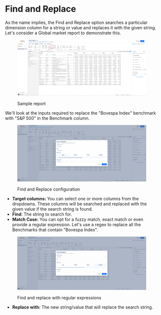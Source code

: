 # Find and Replace

As the name implies, the Find and Replace option searches a particular dimension column for a string or value and replaces it with the given string. Let's consider a Global market report to demonstrate this.

<figure><img src="../../.gitbook/assets/image (4) (1) (1) (1).png" alt=""><figcaption><p>Sample report</p></figcaption></figure>

We'll look at the inputs required to replace the "Bovespa Index" benchmark with "S\&P 500" in the Benchmark column.

<figure><img src="../../.gitbook/assets/image (1) (1) (1) (1) (1) (1) (1) (1) (1) (1) (1) (1) (1) (1) (1) (1) (1) (1) (1).png" alt=""><figcaption><p>Find and Replace configuration</p></figcaption></figure>

* **Target columns:** You can select one or more columns from the dropdowns. These columns will be searched and replaced with the given value if the search string is found.
* **Find**: The string to search for.
* **Match Case:** You can opt for a fuzzy match, exact match or even provide a regular expression. Let's use a regex to replace all the Benchmarks that contain "Bovespa Index".

<figure><img src="../../.gitbook/assets/image (1293).png" alt=""><figcaption><p>Find and replace with regular expressions</p></figcaption></figure>

* **Replace with:** The new string/value that will replace the search string.
